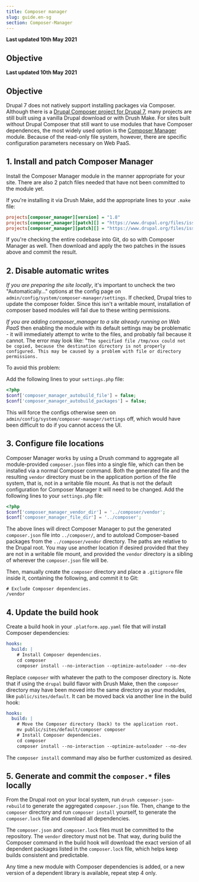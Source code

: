 ```yaml
---
title: Composer manager
slug: guide.en-sg
section: Composer-Manager
---
```


**Last updated 10th May 2021**



## Objective  

**Last updated 10th May 2021**



## Objective  

Drupal 7 does not natively support installing packages via Composer. Although there is a [Drupal Composer project for Drupal 7](https://github.com/drupal-composer/drupal-project/tree/7.x), many projects are still built using a vanilla Drupal download or with Drush Make.  For sites built without Drupal Composer that still want to use modules that have Composer dependences, the most widely used option is the [Composer Manager](https://www.drupal.org/project/composer_manager) module.  Because of the read-only file system, however, there are specific configuration parameters necessary on Web PaaS.

## 1. Install and patch Composer Manager

Install the Composer Manager module in the manner appropriate for your site.  There are also 2 patch files needed that have not been committed to the module yet.

If you're installing it via Drush Make, add the appropriate lines to your `.make` file:

```ini
projects[composer_manager][version] = "1.8"
projects[composer_manager][patch][] = "https://www.drupal.org/files/issues/composer_manager-2620348-3.patch"
projects[composer_manager][patch][] = "https://www.drupal.org/files/issues/composer_manager-relative_realpath-2864297-5.patch"
```

If you're checking the entire codebase into Git, do so with Composer Manager as well.  Then download and apply the two patches in the issues above and commit the result.

## 2. Disable automatic writes

*If you are preparing the site locally*, it's important to uncheck the two "Automatically..." options at the config page on `admin/config/system/composer-manager/settings`. If checked, Drupal tries to update the composer folder. Since this isn't a writable mount, installation of composer based modules will fail due to these writing permissions.

*If you are adding composer_manager to a site already running on Web PaaS* then enabling the module with its default settings may be problematic - it will immediately attempt to write to the files, and probably fail because it cannot. The error may look like: "`The specified file /tmp/xxx could not be copied, because the destination directory is not properly configured. This may be caused by a problem with file or directory permissions.`

To avoid this problem:

Add the following lines to your `settings.php` file:

```php
<?php
$conf['composer_manager_autobuild_file'] = false;
$conf['composer_manager_autobuild_packages'] = false;
```

This will force the configs otherwise seen on `admin/config/system/composer-manager/settings` off, which would have been difficult to do if you cannot access the UI.

## 3. Configure file locations

Composer Manager works by using a Drush command to aggregate all module-provided `composer.json` files into a single file, which can then be installed via a normal Composer command.  Both the generated file and the resulting `vendor` directory must be in the application portion of the file system, that is, not in a writable file mount.  As that is not the default configuration for Composer Manager it will need to be changed.  Add the following lines to your `settings.php` file:

```php
<?php
$conf['composer_manager_vendor_dir'] = '../composer/vendor';
$conf['composer_manager_file_dir'] = '../composer';
```

The above lines will direct Composer Manager to put the generated `composer.json` file into `../composer/`, and to autoload Composer-based packages from the `../composer/vendor` directory.  The paths are relative to the Drupal root.  You may use another location if desired provided that they are not in a writable file mount, and provided the `vendor` directory is a sibling of wherever the `composer.json` file will be.

Then, manually create the `composer` directory and place a `.gitignore` file inside it, containing the following, and commit it to Git:

```text
# Exclude Composer dependencies.
/vendor
```

## 4. Update the build hook

Create a build hook in your `.platform.app.yaml` file that will install Composer dependencies:

```yaml
hooks:
  build: |
    # Install Composer dependencies.
    cd composer
    composer install --no-interaction --optimize-autoloader --no-dev
```

Replace `composer` with whatever the path to the composer directory is. Note that if using the `drupal` build flavor with Drush Make, then the `composer` directory may have been moved into the same directory as your modules, like `public/sites/default`. It can be moved back via another line in the build hook:

```yaml
hooks:
  build: |
    # Move the Composer directory (back) to the application root.
    mv public/sites/default/composer composer
    # Install Composer dependencies.
    cd composer
    composer install --no-interaction --optimize-autoloader --no-dev
```

The `composer install` command may also be further customized as desired.

## 5. Generate and commit the `composer.*` files locally

From the Drupal root on your local system, run `drush composer-json-rebuild` to generate the aggregated `composer.json` file.  Then, change to the `composer` directory and run `composer install` yourself, to generate the `composer.lock` file and download all dependencies.

The `composer.json` and `composer.lock` files must be committed to the repository.  The `vendor` directory must not be.  That way, during build the Composer command in the build hook will download the exact version of all dependent packages listed in the `composer.lock` file, which helps keep builds consistent and predictable.

Any time a new module with Composer dependencies is added, or a new version of a dependent library is available, repeat step 4 only.

